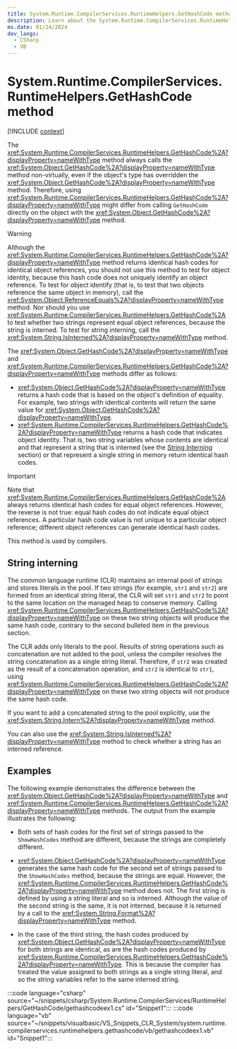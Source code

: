 ```yaml
---
title: System.Runtime.CompilerServices.RuntimeHelpers.GetHashCode method
description: Learn about the System.Runtime.CompilerServices.RuntimeHelpers.GetHashCode method.
ms.date: 01/24/2024
dev_langs:
  - CSharp
  - VB
---
```

# System.Runtime.CompilerServices.RuntimeHelpers.GetHashCode method

[!INCLUDE [context](includes/context.md)]

The <xref:System.Runtime.CompilerServices.RuntimeHelpers.GetHashCode%2A?displayProperty=nameWithType> method always calls the <xref:System.Object.GetHashCode%2A?displayProperty=nameWithType> method non-virtually, even if the object's type has overridden the <xref:System.Object.GetHashCode%2A?displayProperty=nameWithType> method. Therefore, using <xref:System.Runtime.CompilerServices.RuntimeHelpers.GetHashCode%2A?displayProperty=nameWithType> might differ from calling `GetHashCode` directly on the object with the <xref:System.Object.GetHashCode%2A?displayProperty=nameWithType> method.

> [!WARNING]
> Although the <xref:System.Runtime.CompilerServices.RuntimeHelpers.GetHashCode%2A?displayProperty=nameWithType> method returns identical hash codes for identical object references, you should not use this method to test for object identity, because this hash code does not uniquely identify an object reference. To test for object identify (that is, to test that two objects reference the same object in memory), call the <xref:System.Object.ReferenceEquals%2A?displayProperty=nameWithType> method. Nor should you use <xref:System.Runtime.CompilerServices.RuntimeHelpers.GetHashCode%2A> to test whether two strings represent equal object references, because the string is interned. To test for string interning, call the <xref:System.String.IsInterned%2A?displayProperty=nameWithType> method.

The <xref:System.Object.GetHashCode%2A?displayProperty=nameWithType> and <xref:System.Runtime.CompilerServices.RuntimeHelpers.GetHashCode%2A?displayProperty=nameWithType> methods differ as follows:

- <xref:System.Object.GetHashCode%2A?displayProperty=nameWithType> returns a hash code that is based on the object's definition of equality. For example, two strings with identical contents will return the same value for <xref:System.Object.GetHashCode%2A?displayProperty=nameWithType>.
- <xref:System.Runtime.CompilerServices.RuntimeHelpers.GetHashCode%2A?displayProperty=nameWithType> returns a hash code that indicates object identity. That is, two string variables whose contents are identical and that represent a string that is interned (see the [String Interning](#string-interning) section) or that represent a single string in memory return identical hash codes.

> [!IMPORTANT]
> Note that <xref:System.Runtime.CompilerServices.RuntimeHelpers.GetHashCode%2A> always returns identical hash codes for equal object references. However, the reverse is not true: equal hash codes do not indicate equal object references. A particular hash code value is not unique to a particular object reference; different object references can generate identical hash codes.

This method is used by compilers.

## String interning

The common language runtime (CLR) maintains an internal pool of strings and stores literals in the pool. If two strings (for example, `str1` and `str2`) are formed from an identical string literal, the CLR will set `str1` and `str2` to point to the same location on the managed heap to conserve memory. Calling <xref:System.Runtime.CompilerServices.RuntimeHelpers.GetHashCode%2A?displayProperty=nameWithType> on these two string objects will produce the same hash code, contrary to the second bulleted item in the previous section.

The CLR adds only literals to the pool. Results of string operations such as concatenation are not added to the pool, unless the compiler resolves the string concatenation as a single string literal. Therefore, if `str2` was created as the result of a concatenation operation, and `str2` is identical to `str1`, using <xref:System.Runtime.CompilerServices.RuntimeHelpers.GetHashCode%2A?displayProperty=nameWithType> on these two string objects will not produce the same hash code.

If you want to add a concatenated string to the pool explicitly, use the <xref:System.String.Intern%2A?displayProperty=nameWithType> method.

You can also use the <xref:System.String.IsInterned%2A?displayProperty=nameWithType> method to check whether a string has an interned reference.

## Examples

The following example demonstrates the difference between the <xref:System.Object.GetHashCode%2A?displayProperty=nameWithType> and <xref:System.Runtime.CompilerServices.RuntimeHelpers.GetHashCode%2A?displayProperty=nameWithType> methods. The output from the example illustrates the following:

- Both sets of hash codes for the first set of strings passed to the `ShowHashCodes` method are different, because the strings are completely different.

- <xref:System.Object.GetHashCode%2A?displayProperty=nameWithType> generates the same hash code for the second set of strings passed to the `ShowHashCodes` method, because the strings are equal. However, the <xref:System.Runtime.CompilerServices.RuntimeHelpers.GetHashCode%2A?displayProperty=nameWithType> method does not. The first string is defined by using a string literal and so is interned. Although the value of the second string is the same, it is not interned, because it is returned by a call to the <xref:System.String.Format%2A?displayProperty=nameWithType> method.

- In the case of the third string, the hash codes produced by <xref:System.Object.GetHashCode%2A?displayProperty=nameWithType> for both strings are identical, as are the hash codes produced by <xref:System.Runtime.CompilerServices.RuntimeHelpers.GetHashCode%2A?displayProperty=nameWithType>. This is because the compiler has treated the value assigned to both strings as a single string literal, and so the string variables refer to the same interned string.

:::code language="csharp" source="~/snippets/csharp/System.Runtime.CompilerServices/RuntimeHelpers/GetHashCode/gethashcodeex1.cs" id="Snippet1":::
:::code language="vb" source="~/snippets/visualbasic/VS_Snippets_CLR_System/system.runtime.compilerservices.runtimehelpers.gethashcode/vb/gethashcodeex1.vb" id="Snippet1":::
